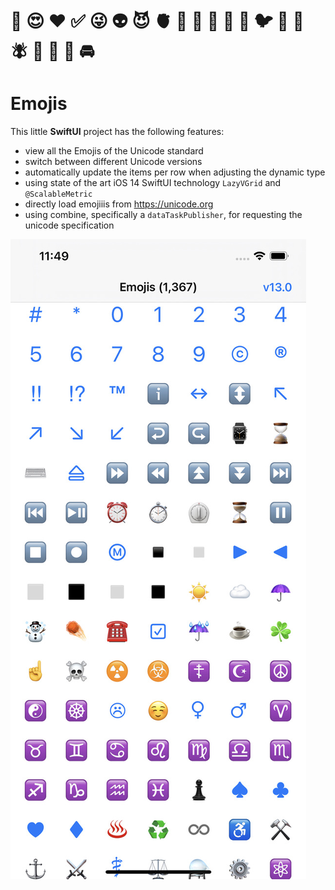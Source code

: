 # 🥳 😍 ❤️ ✅ 😜 👽 😈 🫀 👀 💍 🧤 💅 🙉 🐦 🦋 🐝 🪰 🌹 🍔 🍿 🚘

# Emojis

This little **SwiftUI** project has the following features:

- view all the Emojis of the Unicode standard
- switch between different Unicode versions
- automatically update the items per row when adjusting the dynamic type
- using state of the art iOS 14 SwiftUI technology `LazyVGrid` and `@ScalableMetric`
- directly load emojiiis from https://unicode.org
- using combine, specifically a `dataTaskPublisher`, for requesting the unicode specification

![Screenshot](./screenshot.jpeg)
